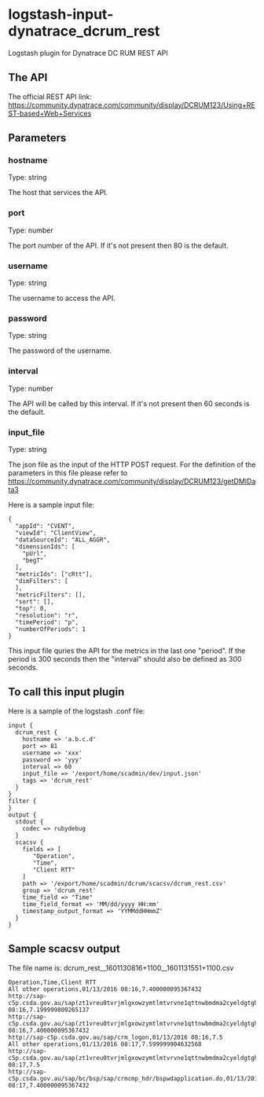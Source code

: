 # logstash-input-dynatrace_dcrum_rest

Logstash plugin for Dynatrace DC RUM REST API

## The API

The official REST API link: https://community.dynatrace.com/community/display/DCRUM123/Using+REST-based+Web+Services

## Parameters
### hostname
Type: string

The host that services the API.
### port
Type: number

The port number of the API.  If it's not present then 80 is the default.
### username
Type: string

The username to access the API.
### password
Type: string

The password of the username.
### interval
Type: number

The API will be called by this interval.  If it's not present then 60 seconds is the default.
### input_file
Type: string

The json file as the input of the HTTP POST request.  For the definition of the parameters in this file please refer to https://community.dynatrace.com/community/display/DCRUM123/getDMIData3

Here is a sample input file:
```
{
  "appId": "CVENT",
  "viewId": "ClientView",
  "dataSourceId": "ALL_AGGR",
  "dimensionIds": [
    "pUrl",
    "begT"
  ],
  "metricIds": ["cRtt"],
  "dimFilters": [
  ],
  "metricFilters": [],
  "sort": [],
  "top": 0,
  "resolution": "r",
  "timePeriod": "p",
  "numberOfPeriods": 1
}
```
This input file quries the API for the metrics in the last one "period".  If the period is 300 seconds then the "interval" should also be defined as 300 seconds.

## To call this input plugin

Here is a sample of the logstash .conf file:

```
input {
  dcrum_rest {
    hostname => 'a.b.c.d'
    port => 81
    username => 'xxx'
    password => 'yyy'
    interval => 60
    input_file => '/export/home/scadmin/dev/input.json'
    tags => 'dcrum_rest'
  }
}
filter {
}
output {
  stdout {
    codec => rubydebug
  }
  scacsv {
    fields => [
       "Operation",
       "Time",
       "Client RTT"
    ]
    path => '/export/home/scadmin/dcrum/scacsv/dcrum_rest.csv'
    group => 'dcrum_rest'
    time_field => "Time"
    time_field_format => 'MM/dd/yyyy HH:mm'
    timestamp_output_format => 'YYMMddHHmmZ'
  }
}

```
## Sample scacsv output
The file name is: dcrum_rest__1601130816+1100__1601131551+1100.csv
```
Operation,Time,Client RTT
All other operations,01/13/2016 08:16,7.400000095367432
http://sap-c5p.csda.gov.au/sap(zt1vreu0tvrjmlgxowzymtlmtvrvne1qttnwbmdma2cyeldgtghbqufbq3zdtvfnpt0=)/bc/bsp/sap/crm_ui_frame/blank.htm,01/13/2016 08:16,7.199999809265137
http://sap-c5p.csda.gov.au/sap(zt1vreu0tvrjmlgxowzymtlmtvrvne1qttnwbmdma2cyeldgtghbqufbq3zdtvfnpt0=)/bc/bsp/sap/crm_ui_frame/main.htm,01/13/2016 08:16,7.400000095367432
http://sap-c5p.csda.gov.au/sap/crm_logon,01/13/2016 08:16,7.5
All other operations,01/13/2016 08:17,7.599999904632568
http://sap-c5p.csda.gov.au/sap(zt1vreu0tvrjmlgxowzymtlmtvrvne1qttnwbmdma2cyeldgtghbqufbq3zdtvfnpt0=)/bc/bsp/sap/crm_ui_frame/bspwdapplication.do,01/13/2016 08:17,7.5
http://sap-c5p.csda.gov.au/sap/bc/bsp/sap/crmcmp_hdr/bspwdapplication.do,01/13/2016 08:17,7.400000095367432
```
